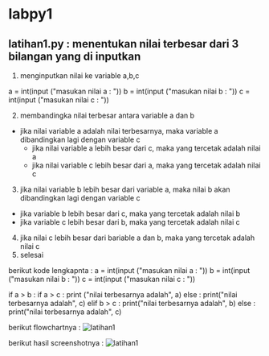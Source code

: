 # labpy1
## latihan1.py : menentukan nilai terbesar dari 3 bilangan yang di inputkan
1. menginputkan nilai ke variable a,b,c 

a = int(input ("masukan nilai  a : "))
b = int(input ("masukan nilai  b : "))
c = int(input ("masukan nilai  c : "))

2. membandingka nilai terbesar antara variable a dan b
  - jika nilai variable a adalah nilai terbesarnya, maka variable a dibandingkan lagi dengan variable c
    - jika nilai variable a lebih besar dari c, maka yang tercetak adalah nilai a
    - jika nilai variable c lebih besar dari a, maka yang tercetak adalah nilai c
3. jika nilai variable b lebih besar dari variable a, maka nilai b akan dibandingkan lagi dengan variable c
  - jika variable b lebih besar dari c, maka yang tercetak adalah nilai b
  - jika variable c lebih besar dari b, maka yang tercetak adalah nilai c
4. jika nilai c lebih besar dari bariable a dan b, maka yang tercetak adalah nilai c
5. selesai

berikut kode lengkapnta : 
a = int(input ("masukan nilai  a : "))
b = int(input ("masukan nilai  b : "))
c = int(input ("masukan nilai  c : "))

if a > b :
    if a > c :
        print ("nilai terbesarnya adalah", a)
    else :
        print("nilai terbesarnya adalah", c)
elif b > c :
    print("nilai terbesarnya adalah", b)
else :
    print("nilai terbesarnya adalah", c)
    
berikut flowchartnya :
![latihan1](https://user-images.githubusercontent.com/44388133/52486173-0608e300-2bed-11e9-8488-7300bbc2806b.jpg)

berikut hasil screenshotnya :
![latihan1](https://user-images.githubusercontent.com/44388133/52486206-191bb300-2bed-11e9-95dd-75366463ab26.png)

